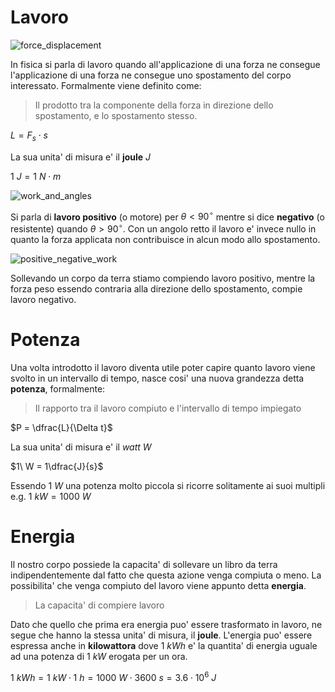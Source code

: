 # Lavoro  

![force_displacement](https://github.com/dennyb87/phoenomena/assets/7195133/b2911bbe-6b17-4c26-a71f-64213463887d)  

In fisica si parla di lavoro quando all'applicazione di una forza ne consegue l'applicazione di una forza ne consegue uno spostamento del corpo interessato. Formalmente viene definito come:  

> Il prodotto tra la componente della forza in direzione dello spostamento, e lo spostamento stesso.  

$L = F_s \cdot s$  

La sua unita' di misura e' il **joule** $J$  

$1\ J = 1\ N \cdot m$  

![work_and_angles](https://github.com/dennyb87/phoenomena/assets/7195133/3683d6f6-ebd7-4bef-a66b-6f618475fff2)  

Si parla di **lavoro positivo** (o motore) per $\theta \lt 90^\circ$ mentre si dice **negativo** (o resistente) quando $\theta \gt 90^\circ$. Con un angolo retto il lavoro e' invece nullo in quanto la forza applicata non contribuisce in alcun modo allo spostamento.  

![positive_negative_work](https://github.com/dennyb87/phoenomena/assets/7195133/0c9c1d9d-d326-4c15-b88b-12faa67a6a3f)  

Sollevando un corpo da terra stiamo compiendo lavoro positivo, mentre la forza peso essendo contraria alla direzione dello spostamento, compie lavoro negativo.  

# Potenza  

Una volta introdotto il lavoro diventa utile poter capire quanto lavoro viene svolto in un intervallo di tempo, nasce cosi' una nuova grandezza detta **potenza**, formalmente:  

> Il rapporto tra il lavoro compiuto e l'intervallo di tempo impiegato  

$P = \dfrac{L}{\Delta t}$  

La sua unita' di misura e' il *watt* $W$  

$1\ W = 1\dfrac{J}{s}$  

Essendo $1\ W$ una potenza molto piccola si ricorre solitamente ai suoi multipli e.g. $1\ kW = 1000\ W$  

# Energia  

Il nostro corpo possiede la capacita' di sollevare un libro da terra indipendentemente dal fatto che questa azione venga compiuta o meno. La possibilita' che venga compiuto del lavoro viene appunto detta **energia**.  

> La capacita' di compiere lavoro  

Dato che quello che prima era energia puo' essere trasformato in lavoro, ne segue che hanno la stessa unita' di misura, il **joule**. L'energia puo' essere espressa anche in **kilowattora** dove $1\ kWh$ e' la quantita' di energia uguale ad una potenza di $1\ kW$ erogata per un ora.  

$1\ kWh = 1\ kW \cdot 1\ h = 1000\ W \cdot 3600\ s = 3.6 \cdot 10^6\ J$  
